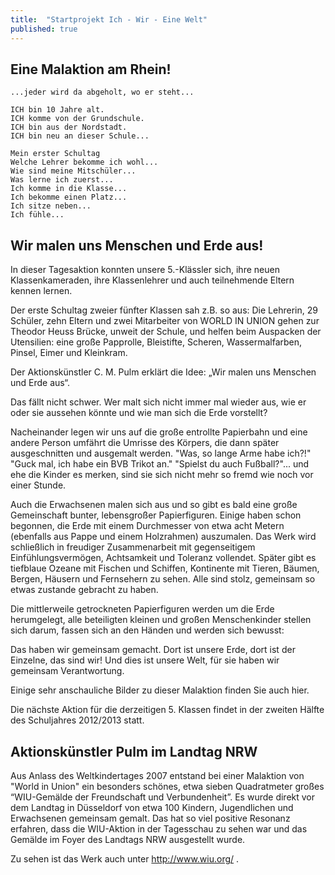 ```yaml
---
title:  "Startprojekt Ich - Wir - Eine Welt"
published: true
---
```



## Eine Malaktion am Rhein!

	...jeder wird da abgeholt, wo er steht...

	ICH bin 10 Jahre alt.
	ICH komme von der Grundschule.
	ICH bin aus der Nordstadt.
	ICH bin neu an dieser Schule...

	Mein erster Schultag
	Welche Lehrer bekomme ich wohl...
	Wie sind meine Mitschüler...
	Was lerne ich zuerst... 
	Ich komme in die Klasse...
	Ich bekomme einen Platz...
	Ich sitze neben...
	Ich fühle... 


## Wir malen uns Menschen und Erde aus!

In dieser Tagesaktion konnten unsere 5.-Klässler sich, ihre neuen Klassenkameraden, ihre Klassenlehrer und auch teilnehmende Eltern kennen lernen.

Der erste Schultag zweier fünfter Klassen sah z.B. so aus: Die Lehrerin, 29 Schüler, zehn Eltern und zwei Mitarbeiter von WORLD IN UNION gehen zur Theodor Heuss Brücke, unweit der Schule, und helfen beim Auspacken der Utensilien: eine große Papprolle, Bleistifte, Scheren, Wassermalfarben, Pinsel, Eimer und Kleinkram.

Der Aktionskünstler C. M. Pulm erklärt die Idee: „Wir malen uns Menschen und Erde aus“. 

Das fällt nicht schwer. Wer malt sich nicht immer mal wieder aus, wie er oder sie aussehen könnte und wie man sich die Erde vorstellt? 

Nacheinander legen wir uns auf die große entrollte Papierbahn und eine andere Person umfährt die Umrisse des Körpers, die dann später ausgeschnitten und ausgemalt werden. "Was, so lange Arme habe ich?!" "Guck mal, ich habe ein BVB Trikot an." "Spielst du auch Fußball?"... und ehe die Kinder es merken, sind sie sich nicht mehr so fremd wie noch vor einer Stunde.

Auch die Erwachsenen malen sich aus und so gibt es bald eine große Gemeinschaft bunter, lebensgroßer Papierfiguren. Einige haben schon begonnen, die Erde mit einem Durchmesser von etwa acht Metern (ebenfalls aus Pappe und einem Holzrahmen) auszumalen. Das Werk wird schließlich in freudiger Zusammenarbeit mit gegenseitigem Einfühlungsvermögen, Achtsamkeit und Toleranz vollendet. Später gibt es tiefblaue Ozeane mit Fischen und Schiffen, Kontinente mit Tieren, Bäumen, Bergen, Häusern und Fernsehern zu sehen. Alle sind stolz, gemeinsam so etwas zustande gebracht zu haben.

Die mittlerweile getrockneten Papierfiguren werden um die Erde herumgelegt, alle beteiligten kleinen und großen Menschenkinder stellen sich darum, fassen sich an den Händen und werden sich bewusst: 

Das haben wir gemeinsam gemacht. Dort ist unsere Erde, dort ist der Einzelne, das sind wir! Und dies ist unsere Welt, für sie haben wir gemeinsam Verantwortung.

Einige sehr anschauliche Bilder zu dieser Malaktion finden Sie auch hier. 

Die nächste Aktion für die derzeitigen 5. Klassen findet in der zweiten Hälfte des Schuljahres 2012/2013 statt. 

## Aktionskünstler Pulm im Landtag NRW

Aus Anlass des Weltkindertages 2007 entstand bei einer Malaktion von "World in Union" ein besonders schönes, etwa sieben Quadratmeter großes “WIU-Gemälde der Freundschaft und Verbundenheit”. Es wurde direkt vor dem Landtag in Düsseldorf von etwa 100 Kindern, Jugendlichen und Erwachsenen gemeinsam gemalt. Das hat so viel positive Resonanz erfahren, dass die WIU-Aktion in der Tagesschau zu sehen war und das Gemälde im Foyer des Landtags NRW ausgestellt wurde.

Zu sehen ist das Werk auch unter http://www.wiu.org/ . 

